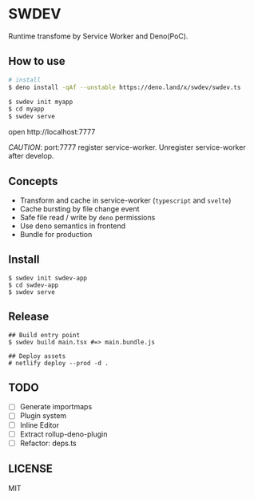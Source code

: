 # SWDEV

Runtime transfome by Service Worker and Deno(PoC).

## How to use

```bash
# install
$ deno install -qAf --unstable https://deno.land/x/swdev/swdev.ts

$ swdev init myapp
$ cd myapp
$ swdev serve
```

open http://localhost:7777

_CAUTION_: port:7777 register service-worker. Unregister service-worker after develop.

## Concepts

- Transform and cache in service-worker (`typescript` and `svelte`)
- Cache bursting by file change event
- Safe file read / write by `deno` permissions
- Use deno semantics in frontend
- Bundle for production

## Install

```
$ swdev init swdev-app
$ cd swdev-app
$ swdev serve
```

## Release

```
## Build entry point
$ swdev build main.tsx #=> main.bundle.js

## Deploy assets
# netlify deploy --prod -d .
```

## TODO

- [ ] Generate importmaps
- [ ] Plugin system
- [ ] Inline Editor
- [ ] Extract rollup-deno-plugin
- [ ] Refactor: deps.ts

## LICENSE

MIT
